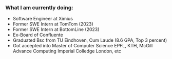 ### What I am currently doing:
- Software Engineer at Ximius
- Former SWE Intern at TomTom (2023)
- Former SWE Intern at BottomLine (2023)
- Ex-Board of Confluente
- Graduated Bsc from TU Eindhoven, Cum Laude (8.6 GPA, Top 3 percent)
- Got accepted into Master of Computer Science EPFL, KTH, McGill Advance Computing Imperial Colledge London, etc
